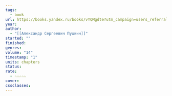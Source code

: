 ```yaml
---
tags:
  - book
url: https://books.yandex.ru/books/vYQMgdte?utm_campaign=users_referral&utm_medium=referral&utm_source=direct_link&utm_content=iPad&username=b6068044610
year: 
author:
  - "[[Александр Сергеевич Пушкин]]"
started: ""
finished: 
genres: 
volume: "14"
timestamp: "1"
units: chapters
status: 
rate:
  - ☆☆☆☆☆
cover: 
cssclasses:
---
```

